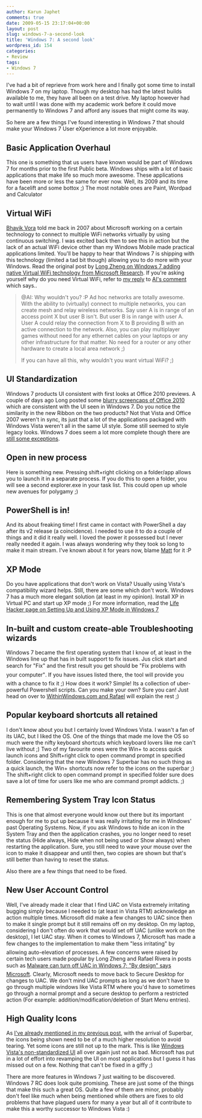 ```yaml
---
author: Karun Japhet
comments: true
date: 2009-05-15 23:17:04+00:00
layout: post
slug: windows-7-a-second-look
title: 'Windows 7: A second look'
wordpress_id: 154
categories:
- Review
tags:
- Windows 7
---
```


I've had a bit of reprieve from work here and I finally got some time to install Windows 7 on my laptop. Though my desktop has had the latest builds available to me, they have all been on a test drive. My laptop however had to wait until I was done with my academic work before it could move permanently to Windows 7 and afford any issues that might come its way.

So here are a few things I've found interesting in Windows 7 that should make your Windows 7 User eXperience a lot more enjoyable.
<!-- more -->

## Basic Application Overhaul

This one is something that us users have known would be part of Windows 7 for months prior to the first Public beta. Windows ships with a lot of basic applications that make life so much more awesome. These applications have been more or less the same for ever now. Well, its 2009 and its time for a facelift and some bottox ;) The most notable ones are Paint, Wordpad and Calculator

## Virtual WiFi

[Bhavik Vora](http://bhavikvora.com) told me back in 2007 about Microsoft working on a certain technology to connect to multiple WiFi networks virtually by using continuous switching. I was excited back then to see this in action but the lack of an actual WiFi device other than my Windows Mobile made practical applications limited. You'll be happy to hear that Windows 7 is shipping with this technology (limited a tad bit though) allowing you to do more with your Windows. Read the original post by [Long Zheng on Windows 7 adding native Virtual WiFi technology from Microsoft Research](http://www.istartedsomething.com/20090516/windows-7-native-virtual-wifi-technology-microsoft-research/). If you're asking yourself why do you need Virtual WiFi, refer to [my reply](http://www.istartedsomething.com/20090516/windows-7-native-virtual-wifi-technology-microsoft-research/#comment-74224) to [AI's comment](http://www.istartedsomething.com/20090516/windows-7-native-virtual-wifi-technology-microsoft-research/#comment-74221) which says..

> @AI: Why wouldn't you? :P Ad hoc networks are totally awesome. With the ability to (virtually) connect to multiple networks, you can create mesh and relay wireless networks. Say user A is in range of an access point X but user B isn't. But user B is in range with user A. User A could relay the connection from X to B providing B with an active connection to the network.
> Also, you can play multiplayer games without need for any ethernet cables on your laptops or any other infrastructure for that matter. No need for a router or any other hardware to create a local area network ;)
>
> If you can have all this, why wouldn't you want virtual WiFi? ;)

## UI Standardization

Windows 7 products UI consistent with first looks at Office 2010 previews. A couple of days ago Long posted some [blurry screencaps of Office 2010](http://www.istartedsomething.com/20090512/screencaps-office-2010-technical-preview-teched-2009-keynote/) which are consistent with the UI seen in Windows 7. Do you notice the similarity in the new Ribbon on the two products? Not that Vista and Office 2007 weren't in sync, its just that a lot of the applications packaged with Windows Vista weren't all in the same UI style. Some still seemed to style legacy looks. Windows 7 does seem a lot more complete though there are [still some exceptions](http://karunab.com/2009/04/20/checking-out-windows-7-build-7077/).

## Open in new process

Here is something new. Pressing shift+right clicking on a folder/app allows you to launch it in a separate process. If you do this to open a folder, you will see a second explorer.exe in your task list. This could open up whole new avenues for polygamy ;)

## PowerShell is in!

And its about freaking time! I first came in contact with PowerShell a day after its v2 release (a coincidence). I needed to use it to do a couple of things and it did it really well. I loved the power it possessed but I never really needed it again. I was always wondering why they took so long to make it main stream. I've known about it for years now, blame [Matt](http://blog.thedt.net) for it :P

## XP Mode

Do you have applications that don't work on Vista? Usually using Vista's compatibility wizard helps. Still, there are some which don't work. Windows 7 has a much more elegant solution (at least in my opinion). Install XP in Virtual PC and start up XP mode ;) For more information, read the [Life Hacker page on Setting Up and Using XP Mode in Windows 7](http://lifehacker.com/5245396/set-up-and-use-xp-mode-in-windows-7)

## In-built and custom create-able Troubleshooting wizards

Windows 7 became the first operating system that I know of, at least in the Windows line up that has in built support to fix issues. Jus click start and search for "Fix" and the first result you get should be "Fix problems with your computer". If you have issues listed there, the tool will provide you with a chance to fix it ;) How does it work? Simple! Its a collection of uber-powerful Powershell scripts. Can you make your own? Sure you can! Just head on over to [WithinWindows.com and Rafael](http://www.withinwindows.com/2009/01/12/crash-course-on-authoring-windows-7-troubleshooting-packs/) will explain the rest ;)

## Popular keyboard shortcuts all retained

I don't know about you but I certainly loved Windows Vista. I wasn't a fan of its UAC, but I liked the OS. One of the things that made me love the OS so much were the nifty keyboard shortcuts which keyboard lovers like me can't live without ;) Two of my favourite ones were the Win+<num> to access quick launch icons and Shift+right click to open command prompt in specified folder. Considering that the new Windows 7 Superbar has no such thing as a quick launch, the Win+<num> shortcuts now refer to the icons on the superbar ;) The shift+right click to open command prompt in specified folder sure does save a lot of time for users like me who are command prompt addicts. ;)

## Remembering System Tray Icon Status

This is one that almost everyone would know out there but its important enough for me to put up because it was really irritating for me in Windows' past Operating Systems. Now, if you ask Windows to hide an icon in the System Tray and then the application crashes, you no longer need to reset the status (Hide always, Hide when not being used or Show always) when restarting the application. Sure, you still need to wave your mouse over the icon to make it disappear and until then, two copies are shown but that's still better than having to reset the status.

Also there are a few things that need to be fixed.

## New User Account Control

Well, I've already made it clear that I find UAC on Vista extremely irritating bugging simply because I needed to (at least in Vista RTM) acknowledge an action multiple times. Microsoft did make a few changes to UAC since then to make it single prompt but it still remains off on my desktop. On my laptop, considering I don't often do work that would set off UAC (unlike work on the desktop), I let UAC stay. When it comes to Windows 7, Microsoft has made a few changes to the implementation to make them "less irritating" by allowing auto-elevation of processes. A few concerns were raised by certain tech users made popular by Long Zheng and Rafael Rivera in posts such as [Malware can turn off UAC in Windows 7; "By design" says Microsoft](http://www.withinwindows.com/2009/01/30/malware-can-turn-off-uac-in-windows-7-by-design-says-microsoft/). Clearly, Microsoft needs to move back to Secure Desktop for changes to UAC. We don't mind UAC prompts as long as we don't have to go through multiple windows like Vista RTM where you'd have to sometimes go through a normal prompt and a secure desktop to perform a restricted action (For example: addition/modification/deletion of Start Menu entries).

## High Quality Icons

As [I've already mentioned in my previous post](http://karunab.com/2009/04/20/checking-out-windows-7-build-7077/), with the arrival of Superbar, the icons being shown need to be of a much higher resolution to avoid tearing. Yet some icons are still not up to the mark. This is like [Windows Vista's non-standardized UI](http://www.istartedsomething.com/20080531/windows-ui-taskforce-your-help-wanted/) all over again just not as bad. Microsoft has put in a lot of effort into revamping the UI on most applications but I guess it has missed out on a few. Nothing that can't be fixed in a giffy ;)

There are more features in Windows 7 just waiting to be discovered. Windows 7 RC does look quite promising. These are just some of the things that make this such a great OS. Quite a few of them are minor, probably don't feel like much when being mentioned while others are fixes to old problems that have plagued users for many a year but all of it contribute to make this a worthy successor to Windows Vista :)
